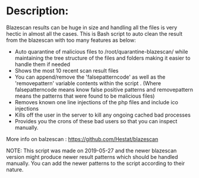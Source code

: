 Description:
=============

Blazescan results can be huge in size and handling all the files is very hectic in almost all the cases.
This is Bash script to auto clean the result from the blazescan with too many features as below:

 - Auto quarantine of malicious files to /root/quarantine-blazescan/ while maintaining the tree structure of the files and folders making it easier to handle them if needed
 - Shows the most 10 recent scan result files
 - You can append/remove the 'falsepatterncode' as well as the 'removepattern' variable contents within the script . (Where falsepatterncode means know false positive patterns and removepattern means the patterns that were found to be malicious files)
 - Removes known one line injections of the php files and include ico injections
 - Kills off the user in the server to kill any ongoing cached bad processes 
 - Provides you the crons of these bad users so that you can inspect manually.
 
 More info on balzescan : https://github.com/Hestat/blazescan

NOTE: This script was made on 2019-05-27 and the newer blazescan version might produce newer result patterns which should be handled manually. You can add the newer patterns to the script according to their nature.
